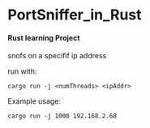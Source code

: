 # PortSniffer_in_Rust


#### Rust learning Project

snofs on a specifif ip address

run with:

```
cargo run -j <numThreads> <ipAddr>
```

Example usage:

```
cargo run -j 1000 192.168.2.68
```